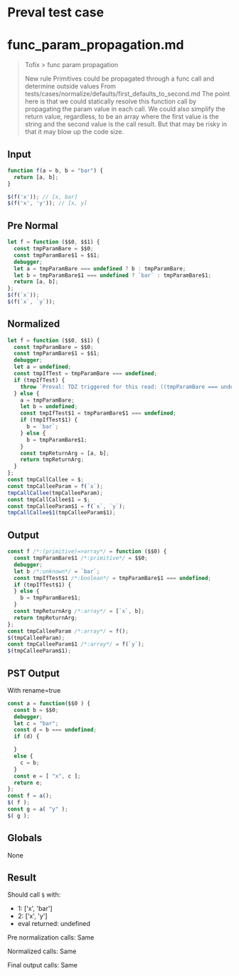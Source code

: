 # Preval test case

# func_param_propagation.md

> Tofix > func param propagation
>
> New rule
> Primitives could be propagated through a func call and determine outside values
> From tests/cases/normalize/defaults/first_defaults_to_second.md
> The point here is that we could statically resolve this function call
> by propagating the param value in each call.
> We could also simplify the return value, regardless, to be an array
> where the first value is the string and the second value is the call
> result. But that may be risky in that it may blow up the code size.

## Input

`````js filename=intro
function f(a = b, b = "bar") { 
  return [a, b]; 
}

$(f('x')); // [x, bar]
$(f('x', 'y')); // [x, y]
`````

## Pre Normal


`````js filename=intro
let f = function ($$0, $$1) {
  const tmpParamBare = $$0;
  const tmpParamBare$1 = $$1;
  debugger;
  let a = tmpParamBare === undefined ? b : tmpParamBare;
  let b = tmpParamBare$1 === undefined ? `bar` : tmpParamBare$1;
  return [a, b];
};
$(f(`x`));
$(f(`x`, `y`));
`````

## Normalized


`````js filename=intro
let f = function ($$0, $$1) {
  const tmpParamBare = $$0;
  const tmpParamBare$1 = $$1;
  debugger;
  let a = undefined;
  const tmpIfTest = tmpParamBare === undefined;
  if (tmpIfTest) {
    throw `Preval: TDZ triggered for this read: ((tmpParamBare === undefined)? b : tmpParamBare)`;
  } else {
    a = tmpParamBare;
    let b = undefined;
    const tmpIfTest$1 = tmpParamBare$1 === undefined;
    if (tmpIfTest$1) {
      b = `bar`;
    } else {
      b = tmpParamBare$1;
    }
    const tmpReturnArg = [a, b];
    return tmpReturnArg;
  }
};
const tmpCallCallee = $;
const tmpCalleeParam = f(`x`);
tmpCallCallee(tmpCalleeParam);
const tmpCallCallee$1 = $;
const tmpCalleeParam$1 = f(`x`, `y`);
tmpCallCallee$1(tmpCalleeParam$1);
`````

## Output


`````js filename=intro
const f /*:(primitive)=>array*/ = function ($$0) {
  const tmpParamBare$1 /*:primitive*/ = $$0;
  debugger;
  let b /*:unknown*/ = `bar`;
  const tmpIfTest$1 /*:boolean*/ = tmpParamBare$1 === undefined;
  if (tmpIfTest$1) {
  } else {
    b = tmpParamBare$1;
  }
  const tmpReturnArg /*:array*/ = [`x`, b];
  return tmpReturnArg;
};
const tmpCalleeParam /*:array*/ = f();
$(tmpCalleeParam);
const tmpCalleeParam$1 /*:array*/ = f(`y`);
$(tmpCalleeParam$1);
`````

## PST Output

With rename=true

`````js filename=intro
const a = function($$0 ) {
  const b = $$0;
  debugger;
  let c = "bar";
  const d = b === undefined;
  if (d) {

  }
  else {
    c = b;
  }
  const e = [ "x", c ];
  return e;
};
const f = a();
$( f );
const g = a( "y" );
$( g );
`````

## Globals

None

## Result

Should call `$` with:
 - 1: ['x', 'bar']
 - 2: ['x', 'y']
 - eval returned: undefined

Pre normalization calls: Same

Normalized calls: Same

Final output calls: Same
